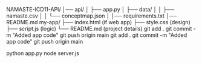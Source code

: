 NAMASTE-ICD11-API/
│── api/
│   ├── app.py
│   ├── data/
│   │   ├── namaste.csv
│   │   └── conceptmap.json
│
│── requirements.txt
│── README.md
my-app/
├── index.html   (if web app)
├── style.css    (design)
├── script.js    (logic)
└── README.md    (project details)
git add .
git commit -m "Added app code"
git push origin main
git add .
git commit -m "Added app code"
git push origin main

 python app.py
 node server.js
